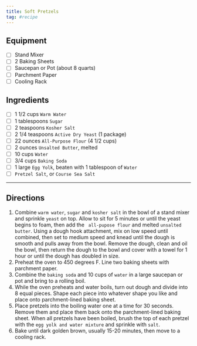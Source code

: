 ```yaml
---
title: Soft Pretzels
tag: #recipe
---
```


## Equipment
- [ ] Stand Mixer
- [ ] 2 Baking Sheets
- [ ] Saucepan or Pot (about 8 quarts)
- [ ] Parchment Paper
- [ ] Cooling Rack

## Ingredients
- [ ] 1 1/2 cups `Warm Water`
- [ ] 1 tablespoons `Sugar`
- [ ] 2 teaspoons `Kosher Salt`
- [ ] 2 1/4 teaspoons `Active Dry Yeast` (1 package)
- [ ] 22 ounces `All-Purpose Flour` (4 1/2 cups)
- [ ] 2 ounces `Unsalted Butter`, melted
- [ ] 10 cups `Water`
- [ ] 3/4 cups `Baking Soda`
- [ ] 1 large `Egg Yolk`, beaten with 1 tablespoon of `Water`
- [ ] `Pretzel Salt`, or `Course Sea Salt`

***

## Directions
1. Combine `warm water`, `sugar` and `kosher salt` in the bowl of a stand mixer and sprinkle `yeast` on top. Allow to sit for 5 minutes or until the yeast begins to foam, then add the ` all-pupose flour` and melted `unsalted butter`. Using a dough hook attachment, mix on low speed until combined, then set to medium speed and knead until the dough is smooth and pulls away from the bowl. Remove the dough, clean and oil the bowl, then return the dough to the bowl and cover with a towel for 1 hour or until the dough has doubled in size.
2. Preheat the oven to 450 degrees F. Line two baking sheets with parchment paper.
3. Combine the `baking soda` and 10 cups of `water` in a large saucepan or pot and bring to a rolling boil.
4. While the oven preheats and water boils, turn out dough and divide into 8 equal pieces. Shape each piece into whatever shape you like and place onto parchment-lined baking sheet.
5. Place pretzels into the boiling water one at a time for 30 seconds. Remove them and place them back onto the parchment-lined baking sheet. When all pretzels have been boiled, brush the top of each pretzel with the `egg yolk and water mixture` and sprinkle with `salt`.
6. Bake until dark golden brown, usually 15-20 minutes, then move to a cooling rack.
